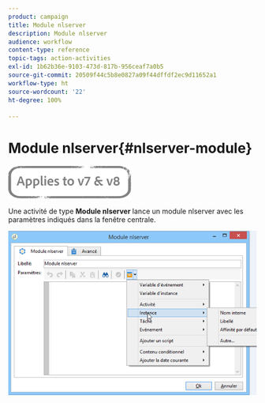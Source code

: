 ```yaml
---
product: campaign
title: Module nlserver
description: Module nlserver
audience: workflow
content-type: reference
topic-tags: action-activities
exl-id: 1b62b36e-9103-473d-817b-956ceaf7a0b5
source-git-commit: 20509f44c5b8e0827a09f44dffdf2ec9d11652a1
workflow-type: ht
source-wordcount: '22'
ht-degree: 100%

---
```


# Module nlserver{#nlserver-module}

![](../../assets/common.svg)

Une activité de type **Module nlserver** lance un module nlserver avec les paramètres indiqués dans la fenêtre centrale.

![](assets/nlserver_module_edit.png)
